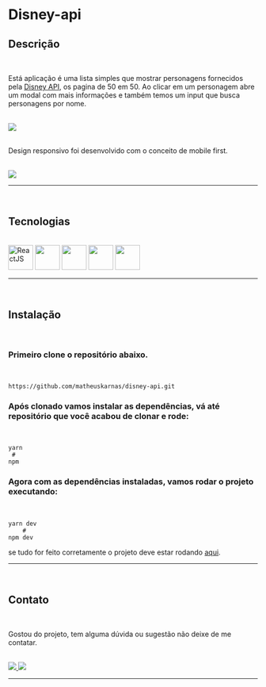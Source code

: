# Disney-api
## Descrição
<br/>

Está aplicação é uma lista simples que mostrar personagens fornecidos pela [Disney API](https://disneyapi.dev/),
os pagina de 50 em 50. Ao clicar em um personagem abre um modal com mais informações e também temos um input que busca personagens por nome.

<br/> 

<img src="./github/APPfuncionando.gif" />
<br/>
<br/>

Design responsivo foi desenvolvido com o conceito de mobile first.

<br/>
<img src="./github/ResponsividadeHome.gif" />


---

<br/>

## Tecnologias
<br/>

<div class="technologies" style={{display:flex}}>
    <img height='50px' alt="ReactJS" src="https://cdn.jsdelivr.net/gh/devicons/devicon/icons/react/react-original-wordmark.svg" />
    <img height='50px' src="https://cdn.jsdelivr.net/gh/devicons/devicon/icons/typescript/typescript-original.svg" />    
    <img height='50px' src="https://cdn.jsdelivr.net/gh/devicons/devicon/icons/less/less-plain-wordmark.svg" />  
    <img height='50px' src="https://cdn.jsdelivr.net/gh/devicons/devicon/icons/materialui/materialui-original.svg" />  
    <img height='50px' src="https://cdn.jsdelivr.net/gh/devicons/devicon/icons/git/git-original-wordmark.svg" />

  </div>

 

  ---

  <br/>

## Instalação

<br/>

### Primeiro clone o repositório  abaixo.

<br/>

    https://github.com/matheuskarnas/disney-api.git
    


### Após clonado vamos instalar as dependências, vá até repositório que você acabou de clonar e rode: 
<br />

    yarn
     #
    npm

### Agora com as dependências instaladas, vamos rodar o projeto executando:

<br/>

    yarn dev
        #
    npm dev
se tudo for feito corretamente o projeto deve estar rodando [aqui](http://localhost:3000/).

---

<br/>

## Contato

<br/>

Gostou do projeto, tem alguma dúvida ou sugestão não deixe de me contatar.

<br/>

<a  href="https://www.linkedin.com/in/matheuskarnas/">
    <img src="https://img.shields.io/badge/LinkedIn-0077B5?style=for-the-badge&logo=linkedin&logoColor=white" /> 
<a/>
<a  href="mailto:matheuskarnas1@gmail.com">
    <img src="https://img.shields.io/badge/Gmail-D14836?style=for-the-badge&logo=gmail&logoColor=white" /> 
<a/>

---
